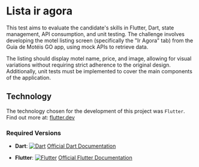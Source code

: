 # Lista ir agora

This test aims to evaluate the candidate's skills in Flutter, Dart, state management, API consumption, and unit testing. The challenge involves developing the motel listing screen (specifically the "Ir Agora" tab) from the Guia de Motéis GO app, using mock APIs to retrieve data.

The listing should display motel name, price, and image, allowing for visual variations without requiring strict adherence to the original design. Additionally, unit tests must be implemented to cover the main components of the application.

## Technology

The technology chosen for the development of this project was `Flutter`. Find out more at: [flutter.dev](https://flutter.dev/)

### Required Versions
- **Dart**: [![Dart][dart_img]][dart_ln] [Official Dart Documentation](https://dart.dev)

- **Flutter**: [![Flutter][flutter_img]][flutter_ln] [Official Flutter Documentation](https://docs.flutter.dev/get-started/install)


<!-- Links úteis: -->
[dart_img]: https://img.shields.io/static/v1?label=Dart&message=3.6.1&color=blue&logo=dart
[dart_ln]: https://dart.dev/ "https://dart.dev/"
[flutter_img]: https://img.shields.io/static/v1?label=Flutter&message=3.27.3&color=blue&logo=flutter
[flutter_ln]: https://docs.flutter.dev/get-started/install "https://docs.flutter.dev/get-started/install"
